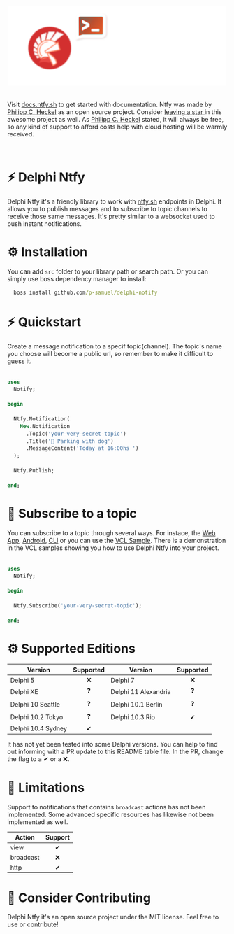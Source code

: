 <div align="center">
  <img src="./img/delphi-notify.png">
</div>

<br/>

Visit [docs.ntfy.sh](https://docs.ntfy.sh/) to get started with documentation. Ntfy was made by [Philipp C. Heckel](https://github.com/binwiederhier) as an open source project. Consider [leaving a star ](https://github.com/binwiederhier/ntfy) in this awesome project as well. As [Philipp C. Heckel](https://github.com/binwiederhier) stated, it will always be free, so any kind of support to afford costs help with cloud hosting will be warmly received. 
 
<br/>

# ⚡️ Delphi Ntfy 

Delphi Ntfy it's a friendly library to work with [ntfy.sh](https://docs.ntfy.sh/) endpoints in Delphi. It allows you to publish messages and to subscribe to topic channels to receive those same messages. It's pretty similar to a websocket used to push instant notifications.

# ⚙️ Installation

You can add ```src``` folder to your library path or search path. Or you can simply use boss dependency manager to install:

``` cmd
  boss install github.com/p-samuel/delphi-notify
```

# ⚡️ Quickstart

Create a message notification to a specif topic(channel). The topic's name you choose will become a public url, so remember to make it difficult to guess it.

``` pascal

uses
  Notify;

begin

  Ntfy.Notification(
    New.Notification
      .Topic('your-very-secret-topic')
      .Title('🐶 Parking with dog')
      .MessageContent('Today at 16:00hs ') 
  );

  Ntfy.Publish;

end;

```

# 💬 Subscribe to a topic

You can subscribe to a topic through several ways. For instace, the [Web App](https://ntfy.sh/app), [Android](https://docs.ntfy.sh/subscribe/phone/), [CLI](https://docs.ntfy.sh/subscribe/cli/) or you can use the [VCL Sample](https://github.com/p-samuel/delphi-notify/tree/main/sample/vcl). There is a demonstration in the VCL samples showing you how to use Delphi Ntfy into your project.

``` pascal

uses
  Notify;

begin

  Ntfy.Subscribe('your-very-secret-topic');

end;

```

# ⚙️ Supported Editions

|       Version        |  Supported   |       Version        |  Supported   |  
|----------------------|:------------:|----------------------|:------------:| 
| Delphi 5             |      ❌      |  Delphi 7             |      ❌     |
| Delphi XE            |      ❓      |  Delphi 11 Alexandria |      ❓     |
| Delphi 10 Seattle    |      ❓      |  Delphi 10.1 Berlin   |      ❓     |
| Delphi 10.2 Tokyo    |      ❓      |  Delphi 10.3 Rio      |      ✔      |
| Delphi 10.4 Sydney   |      ✔       | 

It has not yet been tested into some Delphi versions. You can help to find out informing with a PR update to this README table file. In the PR, change the flag to a ✔ or a ❌.

# 🛑 Limitations

Support to notifications that contains ```broadcast``` actions has not been implemented. Some advanced specific resources has likewise not been implemented as well.

|    Action   |  Support |
|-------------|:--------:|
| view        | ✔        |
| broadcast   | ❌       |
| http        | ✔        |

# 🌱 Consider Contributing

Delphi Ntfy it's an open source project under the MIT license. Feel free to use or contribute! 

